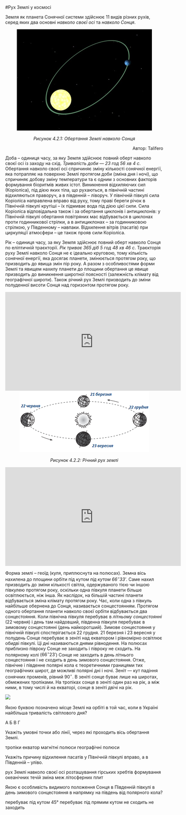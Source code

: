 #Рух Землі у космосі

Земля як планета Сонячної системи здійснює 11 видів різних рухів, серед яких два основні *навколо своєї осі* та *навколо Сонця*.


<div align="center">
<img src="2.png">
<p><i>Рисунок 4.2.1: Обертання Землi навколо Сонця</i></p>
<p align="right">Автор: <span class="p1">Talifero</span></p>
</div>

<span class="p1">Доба</span> – одиниця часу, за яку Земля здійснює повний оберт навколо своєї осі із заходу на схід. *Тривалість доби — 23 год 56 хв 4 с*.
Обертання навколо своєї осі спричиняє зміну кількості сонячної енергії, яка потрапляє на поверхню Землі протягом доби (зміна дня і ночі), що спричиняє добову зміну температури та є одним з основних факторів формування біоритмів живих істот. Виникнення відхиляючих сил (Коріоліса), під дією яких тіла, що рухаються, в північній частині відхиляються праворуч, а в південній – ліворуч. У північній півкулі сила Коріоліса направлена вправо від руху, тому праві береги річок в Північній півкулі крутіші – їх підмиває вода під дією цієї сили. Сила Коріоліса відповідальна також і за обертання циклонів і антициклонів: у Північній півкулі обертання повітряних мас відбувається в циклонах проти годинникової стрілки, а в антициклонах – за годинниковою стрілкою, у Південному – навпаки. Відхилення вітрів (пасатів) при циркуляції атмосфери – це також прояв сили Коріоліса.

<span class="p1">Рік</span> – одиниця часу, за яку Земля здійснює повний оберт навколо Сонця по еліптичній траєкторії. *Рік триває 365 діб 5 год 48 хв 46 с*. Траєкторія руху Землі навколо Сонця не є ідеально круговою, тому кількість сонячної енергії, яка досягає планети, змінюється протягом року, що призводить до явища змін пір року. А разом з особливостями форми Землі та явищем нахилу планети до площини обертання це явище призводить до виникнення широтної поясності (залежність клімату від географічної широти). Також річний рух Землі призводить до зміни полуденної висоти Сонця над горизонтом протягом року.

<div class="fluidMedia">
<iframe align="center" width="560" height="315" src="https://www.youtube.com/embed/8FKcW2coebs" frameborder="0" allowfullscreen></iframe>
</div>
<div class="popup">
</div>

<div align="center">
<img src="123.png">
<p><i>Рисунок 4.2.2: Рiчний рух землi</i></p>
</div>

<div class="fluidMedia">
<iframe align="center" width="560" height="315" src="https://www.youtube.com/embed/yRF0yzbgCnQ" frameborder="0" allowfullscreen></iframe>
</div>
<div class="popup">
</div>

Форма землі – <span class="p1">геоїд</span> (куля, приплюснута на полюсах). Земна вісь нахилена до площини орбіти під кутом *під кутом $66^{\circ}33'$*. Саме нахил призводить до зміни кількості світла, одержуваного тією чи іншою півкулею протягом року, оскільки одна півкуля планети більше освітлюється, ніж інша. Як наслідок, на більшій частині планети відбувається зміна клімату протягом року. Час, коли одна з півкуль найбільше обернена до Сонця, називається сонцестоянням. Протягом одного обертання планети навколо своєї орбіти відбувається два сонцестояння. Коли північна півкуля перебуває в *літньому сонцестоянні* (22 червня) і день там найдовший, південна півкуля перебуває в зимовому сонцестоянні (день найкоротший). Зимове сонцестояння у північній півкулі спостерігається 22 грудня. 21 березня і 23 вересня у полудень Сонце перебуває в зеніті над екватором і рівномірно освітлює обидві півкулі. Ці дні називаються днями рівнодення. На полюсах приблизно півроку Сонце не заходить і півроку не сходить. На полярному колі ($66^{\circ}23'$) Сонце не заходить в день літнього сонцестояння і не сходить в день зимового сонцестояння. Отже, північне і південне полярні кола є теоретичними границями тих географічних широт, де можливі полярні дні і ночі. Зеніт — кут падіння сонячних променів, рівний $90^{\circ}$. В зеніті сонце буває лише на широтах, обмежених тропіками. На тропіках сонце в зеніті один раз на рік, а між ними, в тому числі й на екваторі, сонце в зеніті двічі на рік.

<img src="https://study.ed-era.com/c4x/EdEra/G101/asset/g1_w2_s3_q3.png">

<quiz>
<question>
<p>Якою буквою позначено місце Землі на орбіті в той час, коли в Україні найбільша тривалість світлового дня?</p>
<answer correct>А</answer>
<answer>Б</answer>
<answer>В</answer>
<answer>Г</answer>
</question>
<question>
<p>Укажіть умовні точки або лінії, через які проходить вісь обертання Землі.</p>
<answer>тропіки</answer>
<answer>екватор</answer>
<answer>магнітні полюси</answer>
<answer correct>географічні полюси</answer>
</question>
<question>
<p>Укажіть причину відхилення пасатів у Північній півкулі вправо, а в Південній – уліво.</p>
<answer correct> рух Землі навколо своєї осі</answer>
<answer>розташування гірських хребтів</answer>
<answer>формування океанічних течій</answer>
<answer>зміна меж літосферних плит</answer>
</question>
<question>
<p>Якою є  особливість видимого положення Сонця в  Південній півкулі в день зимового сонцестояння в напрямку на південь від полярного кола?</p>
<answer>перебуває під кутом 45°</answer> 
<answer correct>перебуває під прямим кутом</answer>
<answer>не сходить</answer>
<answer>не заходить</answer>
</question>
</quiz>
